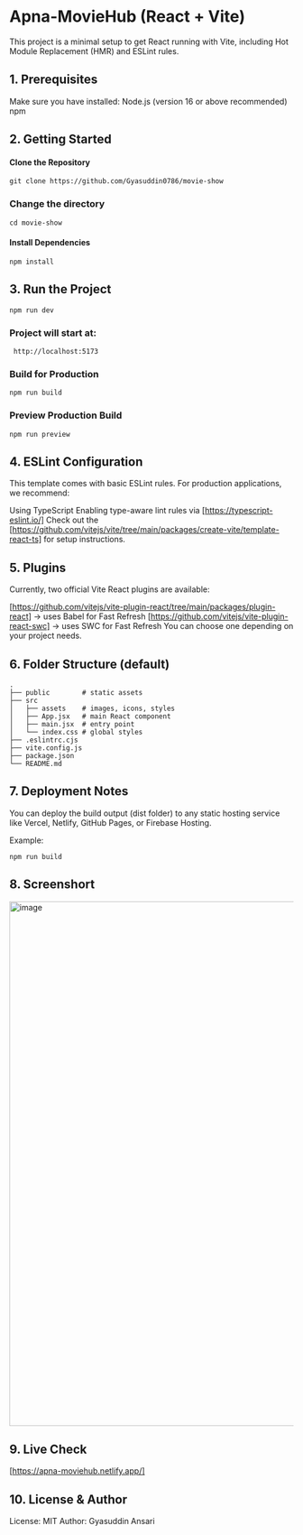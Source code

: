 # Apna-MovieHub (React + Vite)
This project is a minimal setup to get React running with Vite, including Hot Module Replacement (HMR) and ESLint rules.

## 1. Prerequisites
Make sure you have installed:
  Node.js (version 16 or above recommended)
  npm
## 2. Getting Started
#### Clone the Repository
```
git clone https://github.com/Gyasuddin0786/movie-show
```
### Change the directory
```
cd movie-show
```
#### Install Dependencies
```
npm install
```
## 3. Run the Project
```
npm run dev
```
### Project will start at:
```
 http://localhost:5173
```
### Build for Production
```
npm run build
```
### Preview Production Build
```
npm run preview
```

## 4. ESLint Configuration
This template comes with basic ESLint rules.
For production applications, we recommend:

  Using TypeScript
  Enabling type-aware lint rules via [https://typescript-eslint.io/]
Check out the [https://github.com/vitejs/vite/tree/main/packages/create-vite/template-react-ts]
 for setup instructions.

## 5. Plugins
Currently, two official Vite React plugins are available:

[https://github.com/vitejs/vite-plugin-react/tree/main/packages/plugin-react] → uses Babel for Fast Refresh
[https://github.com/vitejs/vite-plugin-react-swc] → uses SWC for Fast Refresh
You can choose one depending on your project needs.

## 6. Folder Structure (default)
```
.
├── public        # static assets
├── src
│   ├── assets    # images, icons, styles
│   ├── App.jsx   # main React component
│   ├── main.jsx  # entry point
│   └── index.css # global styles
├── .eslintrc.cjs
├── vite.config.js
├── package.json
└── README.md
```
## 7. Deployment Notes
  You can deploy the build output (dist folder) to any static hosting service like Vercel, Netlify, GitHub Pages, or Firebase Hosting.

  Example:
  ```
  npm run build
  ```

## 8. Screenshort
<img width="1894" height="930" alt="image" src="https://github.com/user-attachments/assets/98f8cad9-3073-450e-b243-19a2441a05f2" />

## 9. Live Check
[https://apna-moviehub.netlify.app/]

## 10. License & Author

License: MIT
Author: Gyasuddin Ansari

